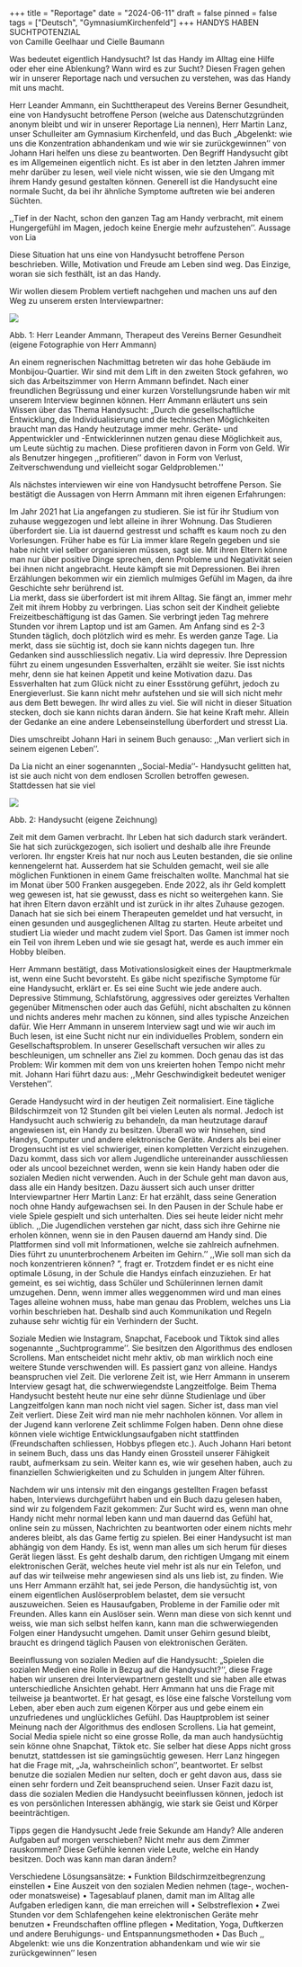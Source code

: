+++
title = "Reportage"
date = "2024-06-11"
draft = false
pinned = false
tags = ["Deutsch", "GymnasiumKirchenfeld"]
+++
HANDYS HABEN SUCHTPOTENZIAL\
von Camille Geelhaar und Cielle Baumann 

Was bedeutet eigentlich Handysucht? Ist das Handy im Alltag eine Hilfe oder eher eine Ablenkung? Wann wird es zur Sucht? 
Diesen Fragen gehen wir in unserer Reportage nach und versuchen zu verstehen, was das Handy mit uns macht.

Herr Leander Ammann, ein Suchttherapeut des Vereins Berner Gesundheit, eine von Handysucht betroffene Person (welche aus Datenschutzgründen anonym bleibt und wir in unserer Reportage Lia nennen), Herr Martin Lanz, unser Schulleiter am Gymnasium Kirchenfeld, und das Buch „Abgelenkt: wie uns die Konzentration abhandenkam und wie wir sie zurückgewinnen’’ von Johann Hari helfen uns diese zu beantworten.
Den Begriff Handysucht gibt es im Allgemeinen eigentlich nicht. Es ist aber in den letzten Jahren immer mehr darüber zu lesen, weil viele nicht wissen, wie sie den Umgang mit ihrem Handy gesund gestalten können. Generell ist die Handysucht eine normale Sucht, da bei ihr ähnliche Symptome auftreten wie bei anderen Süchten.

,,Tief in der Nacht, schon den ganzen Tag am Handy verbracht, mit einem Hungergefühl im Magen, jedoch keine Energie mehr aufzustehen’’. 
Aussage von Lia

Diese Situation hat uns eine von Handysucht betroffene Person beschrieben. Wille, Motivation und Freude am Leben sind weg. Das Einzige, woran sie sich festhält, ist an das Handy.

Wir wollen diesem Problem vertieft nachgehen und machen uns auf den Weg zu unserem ersten Interviewpartner:

![](reportage1.jpg)

Abb. 1: Herr Leander Ammann, Therapeut des Vereins Berner Gesundheit
(eigene Fotographie von Herr Ammann)

An einem regnerischen Nachmittag betreten wir das hohe Gebäude im Monbijou-Quartier. Wir sind mit dem Lift in den zweiten Stock gefahren, wo sich das Arbeitszimmer von Herrn Ammann befindet. Nach einer freundlichen Begrüssung und einer kurzen Vorstellungsrunde haben wir mit unserem Interview beginnen können.
Herr Ammann erläutert uns sein Wissen über das Thema Handysucht: „Durch die gesellschaftliche Entwicklung, die Individualisierung und die technischen Möglichkeiten braucht man das Handy 
heutzutage immer mehr. Geräte- und Appentwickler und -Entwicklerinnen nutzen genau diese Möglichkeit aus, um Leute süchtig zu machen. Diese profitieren davon in Form von Geld. Wir als Benutzer hingegen ,,profitieren’’ davon in Form von Verlust, Zeitverschwendung und vielleicht sogar Geldproblemen.''

Als nächstes interviewen wir eine von Handysucht betroffene Person. Sie bestätigt die Aussagen von Herrn Ammann mit ihren eigenen Erfahrungen:

Im Jahr 2021 hat Lia angefangen zu studieren. Sie ist für ihr Studium von zuhause weggezogen und lebt alleine in ihrer Wohnung. Das Studieren überfordert sie. Lia ist dauernd gestresst und schafft es kaum noch zu den Vorlesungen. 
Früher habe es für Lia immer klare Regeln gegeben und sie habe nicht viel selber organisieren müssen, sagt sie. Mit ihren Eltern könne man nur über positive Dinge sprechen, denn Probleme und Negativität seien bei ihnen nicht angebracht. Heute kämpft sie mit Depressionen.
Bei ihren Erzählungen bekommen wir ein ziemlich mulmiges Gefühl im Magen, da ihre Geschichte sehr berührend ist.\
Lia merkt, dass sie überfordert ist mit ihrem Alltag. Sie fängt an, immer mehr Zeit mit ihrem Hobby zu verbringen. Lias schon seit der Kindheit geliebte Freizeitbeschäftigung ist das Gamen. Sie verbringt jeden Tag mehrere Stunden vor ihrem Laptop und ist am Gamen. Am Anfang sind es 2-3 Stunden täglich, doch plötzlich wird es mehr. Es werden ganze Tage. Lia merkt, dass sie süchtig ist, doch sie kann nichts dagegen tun. Ihre Gedanken sind ausschliesslich negativ. Lia wird depressiv. Ihre Depression führt zu einem ungesunden Essverhalten, erzählt sie weiter. Sie isst nichts mehr, denn sie hat keinen Appetit und keine Motivation dazu. Das Essverhalten hat zum Glück nicht zu einer Essstörung geführt, jedoch zu Energieverlust. Sie kann nicht mehr aufstehen und sie will sich nicht mehr aus dem Bett bewegen. Ihr wird alles zu viel. Sie will nicht in dieser Situation stecken, doch sie kann nichts daran ändern. Sie hat keine Kraft mehr. Allein der Gedanke an eine andere Lebenseinstellung überfordert und stresst Lia. 

Dies umschreibt Johann Hari in seinem Buch genauso: ,,Man verliert sich in seinem eigenen Leben’’. 

Da Lia nicht an einer sogenannten ,,Social-Media’’- Handysucht gelitten hat, ist sie auch nicht von dem endlosen Scrollen betroffen gewesen. Stattdessen hat sie viel 

![](reportage2.png)

Abb. 2: Handysucht
(eigene Zeichnung)

Zeit mit dem Gamen verbracht. Ihr Leben hat sich dadurch stark verändert. Sie hat sich zurückgezogen, sich isoliert und deshalb alle ihre Freunde verloren. Ihr engster Kreis hat nur noch aus Leuten bestanden, die sie online kennengelernt hat. Ausserdem hat sie Schulden gemacht, weil sie alle möglichen Funktionen in einem Game freischalten wollte. Manchmal hat sie im Monat über 500 Franken ausgegeben. 
Ende 2022, als ihr Geld komplett weg gewesen ist, hat sie gewusst, dass es nicht so weitergehen kann. Sie hat ihren Eltern davon erzählt und ist zurück in ihr altes Zuhause gezogen. Danach hat sie sich bei einem Therapeuten gemeldet und hat versucht, in einen gesunden und ausgeglichenen Alltag zu starten.
Heute arbeitet und studiert Lia wieder und macht zudem viel Sport. Das Gamen ist immer noch ein Teil von ihrem Leben und wie sie gesagt hat, werde es auch immer ein Hobby bleiben.

Herr Ammann bestätigt, dass Motivationslosigkeit eines der Hauptmerkmale ist, wenn eine Sucht bevorsteht. Es gäbe nicht spezifische Symptome für eine Handysucht, erklärt er. Es sei eine Sucht wie jede andere auch. Depressive Stimmung, Schlafstörung, aggressives oder gereiztes Verhalten gegenüber Mitmenschen oder auch das 
Gefühl, nicht abschalten zu können und nichts anderes mehr machen zu können, sind alles typische Anzeichen dafür.
Wie Herr Ammann in unserem Interview sagt und wie wir auch im Buch lesen, ist eine Sucht nicht nur ein individuelles Problem, sondern ein Gesellschaftsproblem. In unserer Gesellschaft versuchen wir alles zu beschleunigen, um schneller ans Ziel zu kommen. Doch genau das ist das Problem: Wir kommen mit dem von uns kreierten hohen Tempo nicht mehr mit. Johann Hari führt dazu aus: ,,Mehr Geschwindigkeit bedeutet weniger Verstehen’’. 

Gerade Handysucht wird in der heutigen Zeit normalisiert. Eine tägliche Bildschirmzeit von 12 Stunden gilt bei vielen Leuten als normal. Jedoch ist Handysucht auch schwierig zu behandeln, da man heutzutage darauf angewiesen ist, ein Handy zu besitzen. Überall wo wir hinsehen, sind Handys, Computer und andere elektronische Geräte. Anders als bei einer Drogensucht ist es viel schwieriger, einen kompletten Verzicht einzugehen. Dazu kommt, dass sich vor allem Jugendliche untereinander ausschliessen oder als uncool bezeichnet werden, wenn sie kein Handy haben oder die sozialen Medien nicht verwenden. Auch in der Schule geht man davon aus, dass alle ein Handy besitzen. 
Dazu äussert sich auch unser dritter Interviewpartner Herr Martin Lanz:
Er hat erzählt, dass seine Generation noch ohne Handy aufgewachsen sei. In den Pausen in der Schule habe er viele Spiele gespielt und sich unterhalten. Dies sei heute leider nicht mehr üblich. ,,Die Jugendlichen verstehen gar nicht, dass sich ihre Gehirne nie erholen können, wenn sie in den Pausen dauernd am Handy sind. Die Plattformen sind voll mit Informationen, welche sie zahlreich aufnehmen. Dies führt zu ununterbrochenem Arbeiten im Gehirn.’’ ,,Wie soll man sich da noch konzentrieren können? ”, fragt er. Trotzdem findet er es nicht eine optimale Lösung, in der Schule die Handys einfach einzuziehen. Er hat gemeint, es sei wichtig, dass Schüler und Schülerinnen lernen damit umzugehen. Denn, wenn immer alles weggenommen wird und man eines Tages alleine wohnen muss, habe man genau das Problem, welches uns Lia vorhin beschrieben hat. Deshalb sind auch Kommunikation und Regeln zuhause sehr wichtig für ein Verhindern der Sucht.

Soziale Medien wie Instagram, Snapchat, Facebook und Tiktok sind alles sogenannte ,,Suchtprogramme’’. Sie besitzen den Algorithmus des endlosen Scrollens. Man entscheidet nicht mehr aktiv, ob man wirklich noch eine weitere Stunde verschwenden will. Es passiert ganz von alleine. Handys beanspruchen viel Zeit. Die verlorene Zeit ist, wie Herr Ammann in unserem Interview gesagt hat, die schwerwiegendste Langzeitfolge. 
Beim Thema Handysucht besteht heute nur eine sehr dünne Studienlage und über Langzeitfolgen kann man noch nicht viel sagen. Sicher ist, dass man viel Zeit verliert. Diese Zeit wird man nie mehr nachholen können. Vor allem in der Jugend kann verlorene Zeit schlimme Folgen haben. Denn ohne diese können viele wichtige Entwicklungsaufgaben nicht stattfinden (Freundschaften schliessen, Hobbys pflegen etc.).
Auch Johann Hari betont in seinem Buch, dass uns das Handy einen Grossteil unserer Fähigkeit raubt, aufmerksam zu sein. Weiter kann es, wie wir gesehen haben, auch zu finanziellen Schwierigkeiten und zu Schulden in jungem Alter führen. 

Nachdem wir uns intensiv mit den eingangs gestellten Fragen befasst haben, Interviews durchgeführt haben und ein Buch dazu gelesen haben, sind wir zu folgendem Fazit gekommen:
Zur Sucht wird es, wenn man ohne Handy nicht mehr normal leben kann und man dauernd das Gefühl hat, online sein zu müssen, Nachrichten zu beantworten oder einem nichts mehr anderes bleibt, als das Game fertig zu spielen.
Bei einer Handysucht ist man abhängig von dem Handy. Es ist, wenn man alles um sich herum für dieses Gerät liegen lässt.
Es geht deshalb darum, den richtigen Umgang mit einem elektronischen Gerät, welches heute viel mehr ist als nur ein Telefon, und auf das wir teilweise mehr angewiesen sind als uns lieb ist, zu finden. Wie uns Herr Ammann erzählt hat, sei jede Person, die handysüchtig ist, von einem eigentlichen Auslöserproblem belastet, dem sie versucht auszuweichen. Seien es Hausaufgaben, Probleme in der Familie oder mit Freunden. Alles kann ein Auslöser sein. Wenn man diese von sich kennt und weiss, wie man sich selbst helfen kann, kann man die schwerwiegenden Folgen einer Handysucht umgehen. Damit unser Gehirn gesund bleibt, braucht es dringend täglich Pausen von elektronischen Geräten. 

Beeinflussung von sozialen Medien auf die Handysucht:
„Spielen die sozialen Medien eine Rolle in Bezug auf die Handysucht?‘‘, diese Frage haben wir unseren drei Interviewpartnern gestellt und sie haben alle etwas unterschiedliche Ansichten gehabt. 
Herr Ammann hat uns die Frage mit teilweise ja beantwortet. Er hat gesagt, es löse eine falsche Vorstellung vom Leben, aber eben auch zum eigenen Körper aus und gebe einem ein unzufriedenes und unglückliches Gefühl. Das Hauptproblem ist seiner Meinung nach der Algorithmus des endlosen Scrollens. 
Lia hat gemeint, Social Media spiele nicht so eine grosse Rolle, da man auch handysüchtig sein könne ohne Snapchat, Tiktok etc. Sie selber hat diese Apps nicht gross benutzt, stattdessen ist sie gamingsüchtig gewesen.
Herr Lanz hingegen hat die Frage mit, „Ja, wahrscheinlich schon’’, beantwortet. Er selbst benutze die sozialen Medien nur selten, doch er geht davon aus, dass sie einen sehr fordern und Zeit beanspruchend seien. 
Unser Fazit dazu ist, dass die sozialen Medien die Handysucht beeinflussen können, jedoch ist es von persönlichen Interessen abhängig, wie stark sie Geist und Körper beeinträchtigen. 

Tipps gegen die Handysucht
Jede freie Sekunde am Handy? Alle anderen Aufgaben auf morgen verschieben? Nicht mehr aus dem Zimmer rauskommen? Diese Gefühle kennen viele Leute, welche ein Handy besitzen. Doch was kann man daran ändern? 

Verschiedene Lösungsansätze:
•	Funktion Bildschirmzeitbegrenzung einstellen
•	Eine Auszeit von den sozialen Medien nehmen (tage-, wochen- oder monatsweise)
•	Tagesablauf planen, damit man im Alltag alle Aufgaben erledigen kann, die man erreichen will
•	Selbstreflexion 
•	Zwei Stunden vor dem Schlafengehen keine elektronischen Geräte mehr benutzen
•	Freundschaften offline pflegen
•	Meditation, Yoga, Duftkerzen und andere Beruhigungs- und Entspannungsmethoden
•	Das Buch ,, Abgelenkt: wie uns die Konzentration abhandenkam und wie wir sie zurückgewinnen’’ lesen
